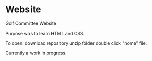 # Website
Golf Committee Website

Purpose was to learn HTML and CSS.

To open: download repository
unzip folder
double click "home" file.

Currently a work in progress.
